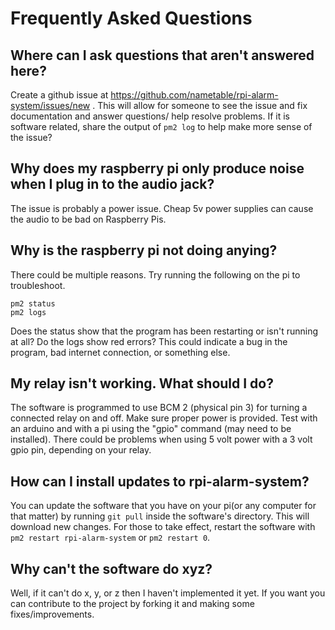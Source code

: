 # Frequently Asked Questions

## Where can I ask questions that aren't answered here?
Create a github issue at https://github.com/nametable/rpi-alarm-system/issues/new . This will allow for someone to see the issue and fix documentation and answer questions/ help resolve problems. If it is software related, share the output of ```pm2 log``` to help make more sense of the issue?

## Why does my raspberry pi only produce noise when I plug in to the audio jack?
The issue is probably a power issue. Cheap 5v power supplies can cause the audio to be bad on Raspberry Pis.

## Why is the raspberry pi not doing anying?
There could be multiple reasons. Try running the following on the pi to troubleshoot.
```
pm2 status
pm2 logs
```
Does the status show that the program has been restarting or isn't running at all?
Do the logs show red errors? This could indicate a bug in the program, bad internet connection, or something else.

## My relay isn't working. What should I do?

The software is programmed to use BCM 2 (physical pin 3) for turning a connected relay on and off. Make sure proper power is provided. Test with an arduino and with a pi using the "gpio" command (may need to be installed). There could be problems when using 5 volt power with a 3 volt gpio pin, depending on your relay.

## How can I install updates to rpi-alarm-system?

You can update the software that you have on your pi(or any computer for that matter) by running ```git pull``` inside the software's directory. This will download new changes. For those to take effect, restart the software with ```pm2 restart rpi-alarm-system``` or ```pm2 restart 0```.

## Why can't the software do xyz?

Well, if it can't do x, y, or z then I haven't implemented it yet. If you want you can contribute to the project by forking it and making some fixes/improvements.
